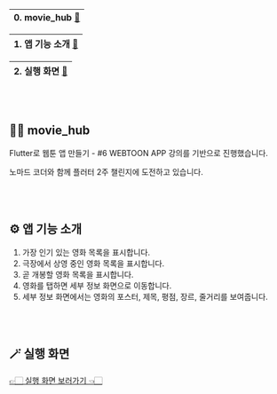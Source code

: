 |0. movie_hub [🔻](https://github.com/hardy716/movie_hub#-movie_hub)|
|---|

|1. 앱 기능 소개 [🔻](https://github.com/hardy716/movie_hub#%EF%B8%8F-앱-기능-소개)|
|---|

|2. 실행 화면 [🔻](https://github.com/hardy716/movie_hub#-실행-화면)|
|---|

<br></br>

## 🙌🏻 movie_hub

Flutter로 웹툰 앱 만들기 - #6 WEBTOON APP 강의를 기반으로 진행했습니다.

노마드 코더와 함께 플러터 2주 챌린지에 도전하고 있습니다.

<br></br>

## ⚙️ 앱 기능 소개

1. 가장 인기 있는 영화 목록을 표시합니다.
2. 극장에서 상영 중인 영화 목록을 표시합니다.
3. 곧 개봉할 영화 목록을 표시합니다.
4. 영화를 탭하면 세부 정보 화면으로 이동합니다.
5. 세부 정보 화면에서는 영화의 포스터, 제목, 평점, 장르, 줄거리를 보여줍니다.
   
<br></br>

## 🪄 실행 화면

[👉🏻 실행 화면 보러가기 👈🏻](https://imgur.com/a/KZAY2e1)

<br></br>
